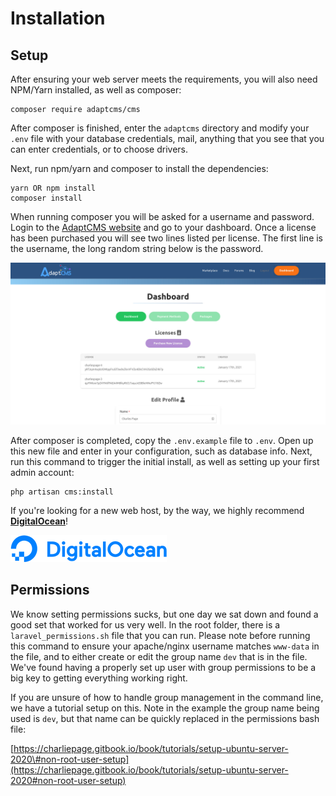 # Installation

## Setup

After ensuring your web server meets the requirements, you will also need NPM/Yarn installed, as well as composer:

```text
composer require adaptcms/cms
```

After composer is finished, enter the `adaptcms` directory and modify your `.env` file with your database credentials, mail, anything that you see that you can enter credentials, or to choose drivers.

Next, run npm/yarn and composer to install the dependencies:

```text
yarn OR npm install
composer install
```

When running composer you will be asked for a username and password. Login to the [AdaptCMS website](https://www.adaptcms.com) and go to your dashboard. Once a license has been purchased you will see two lines listed per license. The first line is the username, the long random string below is the password.

![Example Dashboard at AdaptCMS.com](../.gitbook/assets/movavi-screenshot-007-adaptcms-new.adaptcms.com.jpg)

After composer is completed, copy the `.env.example` file to `.env`. Open up this new file and enter in your configuration, such as database info. Next, run this command to trigger the initial install, as well as setting up your first admin account:

```text
php artisan cms:install
```

If you're looking for a new web host, by the way, we highly recommend [**DigitalOcean**](https://m.do.co/c/083895eaa907)!

![](../.gitbook/assets/rsz_do_logo_horizontal_blue-3db19536.png)

## Permissions

We know setting permissions sucks, but one day we sat down and found a good set that worked for us very well. In the root folder, there is a `laravel_permissions.sh` file that you can run. Please note before running this command to ensure your apache/nginx username matches `www-data` in the file, and to either create or edit the group name `dev` that is in the file. We've found having a properly set up user with group permissions to be a big key to getting everything working right.

If you are unsure of how to handle group management in the command line, we have a tutorial setup on this. Note in the example the group name being used is `dev`, but that name can be quickly replaced in the permissions bash file:

[https://charliepage.gitbook.io/book/tutorials/setup-ubuntu-server-2020\#non-root-user-setup](https://charliepage.gitbook.io/book/tutorials/setup-ubuntu-server-2020#non-root-user-setup)

